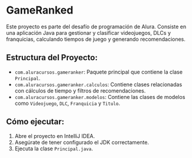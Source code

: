 # GameRanked

Este proyecto es parte del desafío de programación de Alura.
Consiste en una aplicación Java para gestionar y clasificar videojuegos, DLCs y franquicias, calculando tiempos de juego y generando recomendaciones.

## Estructura del Proyecto:
- `com.aluracursos.gameranker`: Paquete principal que contiene la clase `Principal`.
- `com.aluracursos.gameranker.calculos`: Contiene clases relacionadas con cálculos de tiempo y filtros de recomendaciones.
- `com.aluracursos.gameranker.modelos`: Contiene las clases de modelos como `Videojuego`, `DLC`, `Franquicia` y `Titulo`.

## Cómo ejecutar:
1. Abre el proyecto en IntelliJ IDEA.
2. Asegúrate de tener configurado el JDK correctamente.
3. Ejecuta la clase `Principal.java`.
